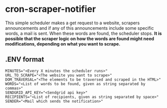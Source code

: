 # cron-scraper-notifier

This simple scheduler makes a get request to a website, scrapers announcements and if any of this announcements include some specific words, a mail is sent. When these words are found, the scheduler stops. **It is possible that the scraper logic on how the words are found might need modifications, depending on what you want to scrape.**

## .ENV format
```
MINUTES="<Every X minutes the scheduler runs>"
URL_TO_SCRAPE="<The website you want to scrape>"
DOM_TRAVERSAL="<The elements to be traversed and scraped in the HTML>"
WORDS="<List of words to be found, given as string separated by commas>"
SENDGRID_API_KEY="<Sendgrid api key>"
RECIPIENTS="<List of recipients, given as string separated by space>"
SENDER="<Mail which sends the notification>"
```
